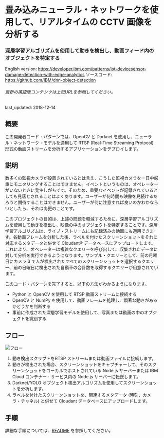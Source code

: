 # 畳み込みニューラル・ネットワークを使用して、リアルタイムの CCTV 画像を分析する

### 深層学習アルゴリズムを使用して動きを検出し、動画フィード内のオブジェクトを特定する

English version: https://developer.ibm.com/patterns/iot-devicesensor-damage-detection-with-edge-analytics
  ソースコード: https://github.com/IBM/dnn-object-detection

###### 最新の英語版コンテンツは上記URLを参照してください。
last_updated: 2018-12-14

 ## 概要

この開発者コード・パターンでは、OpenCV と Darknet を使用し、ニューラル・ネットワーク・モデルを適用して RTSP (Real-Time Streaming Protocol) 形式の動画ストリームを分析するアプリケーションをデプロイします。

## 説明

数多くの監視カメラが設置されているとは言え、こうした監視カメラを一日中厳重にモニタリングすることはできません。イベントというものは、オペレーターがいないときに発生しがちです。そのため、重要なイベントが記録されているとしても見落とされることはよくあります。ユーザーが何時間も映像を見続けるだろうと期待することはできません。ユーザーが何に注意すれば良いのかわかならいとしたら、それは尚更のことです。

このプロジェクトの目的は、上述の問題を軽減するために、深層学習アルゴリズムを使用して動きを検出し、映像の中のオブジェクトを特定することです。深層学習アルゴリズムは、ライブ・ストリームにも記録済みの動画にも適用できます。各動画フレームを分析した後、ラベルを付けたスクリーンショットをそれに対応するメタデータと併せて Cloudant® データベースにアップロードします。これにより、オペレーターは複雑なクエリーを呼び出して、収集されたデータに対して分析を実行できるようになります。サンプル・クエリーとして、前の月曜日にカメラ 3 で人が検出されたすべてのスクリーンショットを選択するクエリー、前の日曜日に検出された自動車の合計数を取得するクエリーが用意されています。

このコード・パターンを完了すると、以下の方法がわかるようになります。

* Python と OpenCV を使用して RTSP 動画ストリームに接続する
* OpenCV と NumPy を使用して、動画フレームを処理し、顕著な動きがあるかどうかを判断する
* 事前に作成された深層学習モデルを使用して、写真または動画の中のオブジェクトを識別する

## フロー

![フロー](../../images/iot-device-sensor.png)

1. 動き検出スクリプトをRTSP ストリームまたは動画ファイルに接続します。
1. 動きが検出された場合、スクリーンショットをキャプチャーして、そのスクリーンショットをローカルでホストされている Node.js サーバーまたは IBM Cloud コンテナー・サービス内の Node.js サーバーに転送します。
1. Darknet/YOLO オブジェクト検出アルゴリズムを使用してスクリーンショットを分析します。
1. ラベルを付けたスクリーンショットを、関連するメタデータ (時刻、カメラ・チャネル) と併せて Cloudant データベースにアップロードします。

## 手順

詳細な手順については、[README](https://github.com/IBM/dnn-object-detection/blob/master/README.md) を参照してください。
